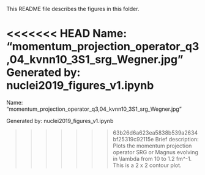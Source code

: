 This README file describes the figures in this folder.

<<<<<<< HEAD
Name: “momentum_projection_operator_q3,04_kvnn10_3S1_srg_Wegner.jpg”  
Generated by: nuclei2019_figures_v1.ipynb  
=======
Name: “momentum_projection_operator_q3,04_kvnn10_3S1_srg_Wegner.jpg”

Generated by: nuclei2019_figures_v1.ipynb

>>>>>>> 63b26d6a623ea5838b539a2634bf25319c92115e
Brief description: Plots the momentum projection operator SRG or Magnus evolving in \lambda from 10 to 1.2 fm^-1. This is a 2 x 2 contour plot.

